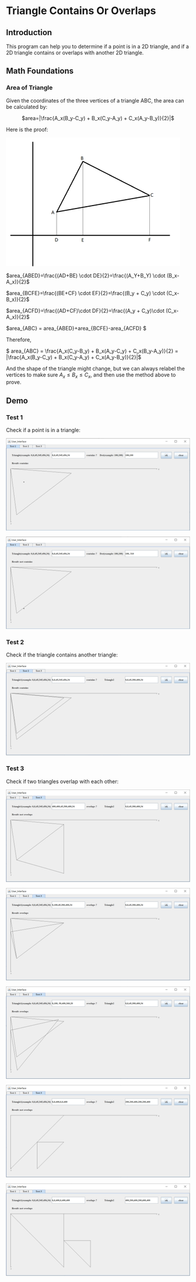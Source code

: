 # Triangle Contains Or Overlaps

## Introduction

This program can help you to determine if a point is in a 2D triangle, and if a 2D triangle contains or overlaps with another 2D triangle.



## Math Foundations

### Area of Triangle

Given the coordinates of the three vertices of a triangle ABC, the area can be calculated by:

<p align="center">
  $area=|\frac{A_x(B_y-C_y) + B_x(C_y-A_y) + C_x(A_y-B_y)}{2}|$
</p>

Here is the proof:

<img src="triangle-contains-or-overlaps/image-20200512101742630.png" alt="image-20200512101742630" style="zoom:50%;" />

$area_{ABED}=\frac{(AD+BE) \cdot DE}{2}=\frac{(A_Y+B_Y) \cdot (B_x-A_x)}{2}$

$area_{BCFE}=\frac{(BE+CF) \cdot EF}{2}=\frac{(B_y + C_y) \cdot (C_x-B_x)}{2}$

$area_{ACFD}=\frac{(AD+CF)\cdot DF}{2}=\frac{(A_y + C_y)\cdot (C_x-A_x)}{2}$

$area_{ABC} = area_{ABED}+area_{BCFE}-area_{ACFD} $

<p></p>

Therefore,

$ area_{ABC} = \frac{A_x(C_y-B_y) + B_x(A_y-C_y) + C_x(B_y-A_y)}{2} = |\frac{A_x(B_y-C_y) + B_x(C_y-A_y) + C_x(A_y-B_y)}{2}|$

And the shape of the triangle might change, but we can always relabel the vertices to make sure $A_x \le B_x \le C_x$, and then use the method above to prove.

## Demo

### Test 1

Check if a point is in a triangle:

![image-20200512111732540](triangle-contains-or-overlaps/image-20200512111732540.png)

![image-20200512111758070](triangle-contains-or-overlaps/image-20200512111758070.png)

### Test 2

Check if the triangle contains another triangle:

![image-20200512111910870](triangle-contains-or-overlaps/image-20200512111910870.png)

### Test 3

Check if two triangles overlap with each other:

![image-20200512112026522](triangle-contains-or-overlaps/image-20200512112026522.png)

![image-20200512112054226](triangle-contains-or-overlaps/image-20200512112054226.png)

![image-20200512112129214](triangle-contains-or-overlaps/image-20200512112129214.png)

![image-20200512112217359](triangle-contains-or-overlaps/image-20200512112217359.png)

![image-20200512112259717](triangle-contains-or-overlaps/image-20200512112259717.png)

